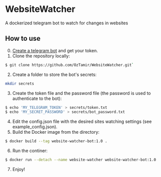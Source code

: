 # WebsiteWatcher
 A dockerized telegram bot to watch for changes in websites

## How to use
0. [Create a telegram bot](https://core.telegram.org/bots) and get your token.
1. Clone the repository locally:
```bash
$ git clone https://github.com/OzTamir/WebsiteWatcher.git`
```
2. Create a folder to store the bot's secrets:
```bash
mkdir secrets
```
3. Create the token file and the password file (the password is used to authenticate to the bot):
```bash
$ echo 'MY_TELEGRAM_TOKEN' > secrets/token.txt
$ echo 'MY_SECRET_PASSWORD' > secrets/bot_password.txt
```
4. Edit the config.json file with the desired sites watching settings (see example_config.json).
5. Build the Docker image from the directory:
```bash
$ docker build --tag website-watcher-bot:1.0 .
```
6. Run the continer:
```bash
$ docker run --detach --name website-watcher website-watcher-bot:1.0
```
7. Enjoy!
